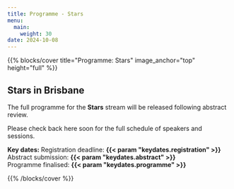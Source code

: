 ```yaml
---
title: Programme - Stars
menu:
  main:
    weight: 30
date: 2024-10-08
---
```


{{% blocks/cover title="Programme: Stars" image_anchor="top" height="full" %}}

## Stars in Brisbane

The full programme for the **Stars** stream will be released following abstract review.

Please check back here soon for the full schedule of speakers and sessions.  

**Key dates:**
Registration deadline: **{{< param "keydates.registration" >}}**  
Abstract submission: **{{< param "keydates.abstract" >}}**  
Programme finalised: **{{< param "keydates.programme" >}}**

{{% /blocks/cover %}}
